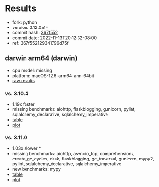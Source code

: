 # Results

- fork: python
- version: 3.12.0a1+
- commit hash: [367f552](https://github.com/python/cpython/commit/367f552)
- commit date: 2022-11-13T20:12:32-08:00
- ref: 367f552129341796d75f

## darwin arm64 (darwin)

- cpu model: missing
- platform: macOS-12.6-arm64-arm-64bit
- [raw results](bm-20221113-darwin-arm64-python-367f552129341796d75f-3.12.0a1%2B-367f552.json)

### vs. 3.10.4

- 1.19x faster
- missing benchmarks: aiohttp, flaskblogging, gunicorn, pylint, sqlalchemy_declarative, sqlalchemy_imperative
- [table](bm-20221113-darwin-arm64-python-367f552129341796d75f-3.12.0a1%2B-367f552-vs-3.10.4.md)
- [plot](bm-20221113-darwin-arm64-python-367f552129341796d75f-3.12.0a1%2B-367f552-vs-3.10.4.png)

### vs. 3.11.0

- 1.03x slower \*
- missing benchmarks: aiohttp, asyncio_tcp, comprehensions, create_gc_cycles, dask, flaskblogging, gc_traversal, gunicorn, mypy2, pylint, sqlalchemy_declarative, sqlalchemy_imperative
- new benchmarks: mypy
- [table](bm-20221113-darwin-arm64-python-367f552129341796d75f-3.12.0a1%2B-367f552-vs-3.11.0.md)
- [plot](bm-20221113-darwin-arm64-python-367f552129341796d75f-3.12.0a1%2B-367f552-vs-3.11.0.png)

